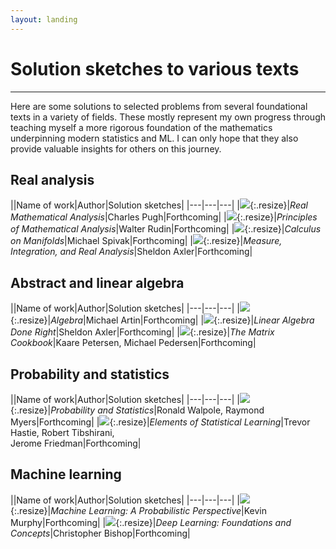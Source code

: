 ```yaml
---
layout: landing
---
```


# Solution sketches to various texts

----

Here are some solutions to selected problems from several foundational texts in a variety of fields. These mostly represent my own progress through teaching myself a more rigorous foundation of the mathematics underpinning modern statistics and ML. I can only hope that they also provide valuable insights for others on this journey.

## Real analysis

||Name of work|Author|Solution sketches|
|---|---|---|
|![][pugh]{:.resize}|_Real Mathematical Analysis_|Charles Pugh|Forthcoming|
|![][rudin]{:.resize}|_Principles of Mathematical Analysis_|Walter Rudin|Forthcoming|
|![][spivak]{:.resize}|_Calculus on Manifolds_|Michael Spivak|Forthcoming|
|![][sheldon]{:.resize}|_Measure, Integration, and Real Analysis_|Sheldon Axler|Forthcoming|

## Abstract and linear algebra

||Name of work|Author|Solution sketches|
|---|---|---|
|![][artin]{:.resize}|_Algebra_|Michael Artin|Forthcoming|
|![][axler]{:.resize}|_Linear Algebra Done Right_|Sheldon Axler|Forthcoming|
|![][cookbook]{:.resize}|_The Matrix Cookbook_|Kaare Petersen, Michael Pedersen|Forthcoming|

## Probability and statistics

||Name of work|Author|Solution sketches|
|---|---|---|
|![][statsci]{:.resize}|_Probability and Statistics_|Ronald Walpole, Raymond Myers|Forthcoming|
|![][esl]{:.resize}|_Elements of Statistical Learning_|Trevor Hastie, Robert Tibshirani,<br> Jerome Friedman|Forthcoming|

## Machine learning

||Name of work|Author|Solution sketches|
|---|---|---|
|![][mlapp]{:.resize}|_Machine Learning: A Probabilistic Perspective_|Kevin Murphy|Forthcoming|
|![][bishop]{:.resize}|_Deep Learning: Foundations and Concepts_|Christopher Bishop|Forthcoming|

[pugh]: {{site.baseurl}}/_data/books/pugh/cover.jpg
[rudin]: {{site.baseurl}}/_data/books/rudin/cover.jpg
[spivak]: {{site.baseurl}}/_data/books/spivak/cover.jpg
[sheldon]: {{site.baseurl}}/_data/books/sheldon/cover.jpg

[artin]: {{site.baseurl}}/_data/books/artin/cover.jpg
[axler]: {{site.baseurl}}/_data/books/axler/cover.jpg
[cookbook]: {{site.baseurl}}/_data/books/cookbook/cover.png

[statsci]: {{site.baseurl}}/_data/books/statsci/cover.jpg
[esl]: {{site.baseurl}}/_data/books/esl/cover.jpg

[mlapp]: {{site.baseurl}}/_data/books/mlapp/cover.jpg
[bishop]: {{site.baseurl}}/_data/books/bishop/cover.jpg